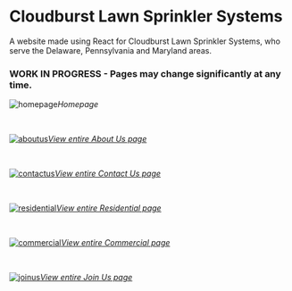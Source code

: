 # Cloudburst Lawn Sprinkler Systems
A website made using React for Cloudburst Lawn Sprinkler Systems, who serve the Delaware, Pennsylvania and Maryland areas.

### WORK IN PROGRESS - Pages may change significantly at any time.
![homepage](https://user-images.githubusercontent.com/69825805/195685556-8a3ea382-2931-406b-baae-8a8cd57d7d58.jpg)*Homepage*
&nbsp;

&nbsp;

[![aboutus](https://user-images.githubusercontent.com/69825805/195687457-d0a3c6c3-b2f2-4e6d-8a44-fe7bc410cc96.jpg)*View entire About Us page*](https://xd.adobe.com/view/212d2854-dbb4-4c21-9e3a-7340bbb86b46-747e/)
&nbsp;

&nbsp;

[![contactus](https://user-images.githubusercontent.com/69825805/195688112-d202635a-9d6f-499e-9981-a1d5fba843d7.jpg)*View entire Contact Us page*](https://xd.adobe.com/view/d7a01a02-b87a-4c3b-aa9f-7ba7f7d722b3-82f3/)
&nbsp;

&nbsp;

[![residential](https://user-images.githubusercontent.com/69825805/195688605-8c94378d-c98c-4436-a990-d861e115d910.jpg)*View entire Residential page*](https://xd.adobe.com/view/c0d0ae48-7d1a-466e-a13d-4cbcb029a6b5-9583/)
&nbsp;

&nbsp;

[![commercial](https://user-images.githubusercontent.com/69825805/195688759-9b49e3dc-95be-4ca2-b923-ee4552e994ad.jpg)*View entire Commercial page*](https://xd.adobe.com/view/6d9564d6-8999-473b-b6de-f4e39bffa90e-38c6/)
&nbsp;

&nbsp;

[![joinus](https://user-images.githubusercontent.com/69825805/195688918-b63e7b08-5a87-45c1-9b24-5b8fce523b98.jpg)*View entire Join Us page*](https://xd.adobe.com/view/3b8d32d9-698a-4b09-bc65-74ca5afee8b2-6ede/)
